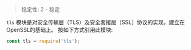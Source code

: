 
<!--introduced_in=v0.10.0-->

> 稳定性: 2 - 稳定

<!-- source_link=lib/tls.js -->

`tls` 模块是对安全传输层（TLS）及安全套接层（SSL）协议的实现，建立在OpenSSL的基础上。
按如下方式引用此模块:

```js
const tls = require('tls');
```

